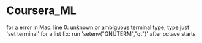 # Coursera_ML

for a error in Mac:
line 0: unknown or ambiguous terminal type; type just 'set terminal' for a list
fix:
run 'setenv("GNUTERM","qt")' after octave starts

